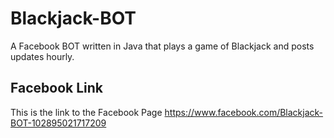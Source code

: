 # Blackjack-BOT
A Facebook BOT written in Java that plays a game of Blackjack and posts updates hourly.

## Facebook Link
This is the link to the Facebook Page
https://www.facebook.com/Blackjack-BOT-102895021717209

